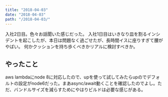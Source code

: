```yaml
---
title: "2018-04-03"
date: "2018-04-03"
path: "/2018-04-03/"
---
```


入社2日目。色々お話聞いた感じだった。
入社1日目はいきなり皿を割るインシデントを起こしたが、本日は問題なく過ごせたが、長時間イスに座りすぎて腰がやばい。
何かクッションを持ち歩くべきかリアルに検討すべきか。

## やったこと
aws lambdaにnode 8に対応したので、upを使って試してみたらupのでデフォルトの設定がnode6だった。まあasync/await動くことを確認したのでよし。ただ、バンドルサイズを減らすためにやはりビルドは必要な感じがある。
